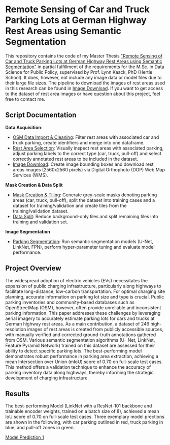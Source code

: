 # Remote Sensing of Car and Truck Parking Lots at German Highway Rest Areas using Semantic Segmentation

This repository contains the code of my Master Thesis ["Remote Sensing of Car and Truck Parking Lots at German Highway Rest Areas using Semantic Segmentation"](korbach_benedikt_master_thesis.pdf) in partial fulfillment of the requirements for the M.Sc. in Data Science for Public Policy, supervised by Prof. Lynn Kaack, PhD (Hertie School). It does, however, not include any image data or model files due to their large file sizes. The pipeline to download the images of rest areas used in this research can be found in [Image Download](https://github.com/benedikt-korbach/remote-sensing-of-parking-areas/blob/main/scripts/01_data_acquisition/01c_download_images.ipynb). If you want to get access to the dataset of rest area images or have question about this project, feel free to contact me.

## Script Documentation

**Data Acquisition**:
- [OSM Data Import & Cleaning](https://github.com/benedikt-korbach/remote-sensing-of-parking-areas/blob/main/scripts/01_data_acquisition/01a_import_clean_OSM_export.ipynb): Filter rest areas with associated car and truck parking, create identifiers and merge into one dataframe.
- [Rest Area Selection](https://github.com/benedikt-korbach/remote-sensing-of-parking-areas/blob/main/scripts/01_data_acquisition/01b_select_service_stations.ipynb): Visually inspect rest areas with associated parking, adjust parking labels to the correct type (car, truck, pull-off) and select correctly annotated rest areas to be included in the dataset.
- [Image Download](https://github.com/benedikt-korbach/remote-sensing-of-parking-areas/blob/main/scripts/01_data_acquisition/01c_download_images.ipynb): Create image bounding boxes and download rest areas images (2560x2560 pixels) via Digital Orthophoto (DOP) Web Map Services (WMS).

**Mask Creation & Data Split**
- [Mask Creation & Tiling](https://github.com/benedikt-korbach/remote-sensing-of-parking-areas/blob/main/scripts/02_mask_creation_and_split/02a_create_tiling_masks.ipynb): Generate grey-scale masks denoting parking areas (car, truck, pull-off), split the dataset into training cases and a dataset for training/validation and create tiles from the training/validation dataset.
- [Data Split](https://github.com/benedikt-korbach/remote-sensing-of-parking-areas/blob/main/scripts/02_mask_creation_and_split/02b_create_train_val.ipynb): Reduce background-only tiles and split remaining tiles into training and validation set.

**Image Segmentation**
- [Parking Segmentation](https://github.com/benedikt-korbach/remote-sensing-of-parking-areas/blob/main/scripts/03_image_segmentation/03_segment_parking.ipynb): Run semantic segmentation models (U-Net, LinkNet, FPN), perform hyper-parameter tuning and evaluate model performance.

## Project Overview

The widespread adoption of electric vehicles (EVs) necessitates the expansion of public charging infrastructure, particularly along highways to facilitate long-distance, low-carbon transportation. For optimal charging site planning, accurate information on parking lot size and type is crucial. Public parking inventories and community-based databases such as OpenStreetMap (OSM), however, often provide unreliable and inconsistent parking information. This paper addresses these challenges by leveraging aerial imagery to accurately estimate parking lots for cars and trucks at German highway rest areas. As a main contribution, a dataset of 246 high-resolution images of rest areas is created from publicly accessible sources, with manually verified and corrected ground-truth annotations gathered from OSM. Various semantic segmentation algorithms (U- Net, LinkNet, Feature Pyramid Network) trained on this dataset are assessed for their ability to detect specific parking lots. The best-performing model demonstrates robust performance in parking area extraction, achieving a mean Intersection over Union (mIoU) score of 0.70 on full-scale test cases. This method offers a validation technique to enhance the accuracy of parking inventory data along highways, thereby informing the strategic development of charging infrastructure.

## Results

The best-performing Model (LinkNet with a ResNet-101 backbone and trainable encoder weights, trained on a batch size of 8), achieved a mean IoU score of 0.70 on full-scale test cases. Three exemplary model prections are shown in the following, with car parking outlined in red, truck parking in blue, and pull-off zones in green.

[Model Prediction 1](figures/lon_10.1726923_lat_51.0086765_Burgberg.png)

